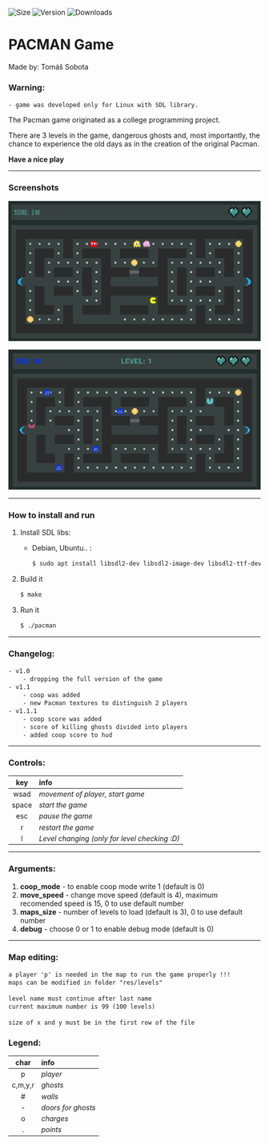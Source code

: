 ![Size](https://img.shields.io/github/repo-size/sobotat/Pacman?style=for-the-badge)
![Version](https://img.shields.io/github/v/release/sobotat/Pacman?style=for-the-badge)
![Downloads](https://img.shields.io/github/downloads/sobotat/Pacman/total?color=%23&style=for-the-badge)

# PACMAN Game
Made by: Tomáš Sobota

### Warning:
    - game was developed only for Linux with SDL library.


The Pacman game originated as a college programming project.

There are 3 levels in the game, dangerous ghosts and, most importantly, the chance to experience the old days as in the creation of the original Pacman.

**Have a nice play**

---

### Screenshots
![Game](/res/pacman_art.png)

![GameCoop](/res/pacman_art_coop.png)

---

### How to install and run
1. Install SDL libs:

    - Debian, Ubuntu.. :
        ```bash
        $ sudo apt install libsdl2-dev libsdl2-image-dev libsdl2-ttf-dev cmake pkg-config
        ```
2. Build it
    ```bash
    $ make
    ```

3. Run it
    ```bash
    $ ./pacman
    ```

---

### Changelog:
    - v1.0
        - dropping the full version of the game
    - v1.1 
        - coop was added
        - new Pacman textures to distinguish 2 players
    - v1.1.1 
        - coop score was added
        - score of killing ghosts divided into players
        - added coop score to hud

---

### Controls:
|key  |info                                         |
|:---:|:--------------------------------------------|
|wsad |*movement of player, start game*             |
|space|*start the game*                             |
|esc  |*pause the game*                             |
|r    |*restart the game*                           |
|l    |*Level changing (only for level checking :D)*|

---

### Arguments:

1. **coop_mode** - to enable coop mode write 1 (default is 0)
2. **move_speed** - change move speed (default is 4), 
                    maximum recomended speed is 15, 0 to use default number 
3. **maps_size** - number of levels to load (default is 3), 0 to use default number
4. **debug** - choose 0 or 1 to enable debug mode (default is 0)

---

### Map editing:
    a player 'p' is needed in the map to run the game properly !!!
    maps can be modified in folder "res/levels"
    
    level name must continue after last name
    current maximum number is 99 (100 levels)

    size of x and y must be in the first row of the file

### Legend: 
|char |info                   |
|:-----:|:--------------------|
|p      |*player*             |
|c,m,y,r|*ghosts*             |
|#      |*walls*              |
|-      |*doors for ghosts*   |
|o      |*charges*            |
|.      |*points*             |
